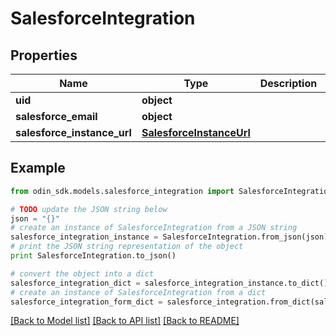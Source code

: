 # SalesforceIntegration


## Properties

Name | Type | Description | Notes
------------ | ------------- | ------------- | -------------
**uid** | **object** |  | 
**salesforce_email** | **object** |  | 
**salesforce_instance_url** | [**SalesforceInstanceUrl**](SalesforceInstanceUrl.md) |  | [optional] 

## Example

```python
from odin_sdk.models.salesforce_integration import SalesforceIntegration

# TODO update the JSON string below
json = "{}"
# create an instance of SalesforceIntegration from a JSON string
salesforce_integration_instance = SalesforceIntegration.from_json(json)
# print the JSON string representation of the object
print SalesforceIntegration.to_json()

# convert the object into a dict
salesforce_integration_dict = salesforce_integration_instance.to_dict()
# create an instance of SalesforceIntegration from a dict
salesforce_integration_form_dict = salesforce_integration.from_dict(salesforce_integration_dict)
```
[[Back to Model list]](../README.md#documentation-for-models) [[Back to API list]](../README.md#documentation-for-api-endpoints) [[Back to README]](../README.md)


